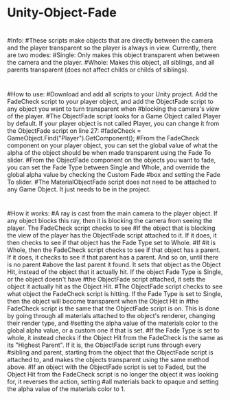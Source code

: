 # Unity-Object-Fade
#
#Info:
#These scripts make objects that are directly between the camera and the player transparent so the player is always in view. Currently, there are two modes:
#Single: Only makes this object transparent when between the camera and the player.
#Whole: Makes this object, all siblings, and all parents transparent (does not affect childs or childs of siblings).
#
#
#How to use:
#Download and add all scripts to your Unity project. Add the FadeCheck script to your player object, and add the ObjectFade script to any object you want to turn transparent when
#blocking the camera's view of the player.
#The ObjectFade script looks for a Game Object called Player by default. If your player object is not called Player, you can change it from the ObjectFade script on line 27:
#fadeCheck = GameObject.Find("Player").GetComponent<FadeCheck>();
#From the FadeCheck component on your player object, you can set the global value of what the alpha of the object should be when made transparent using the Fade To slider.
#From the ObjectFade component on the objects you want to fade, you can set the Fade Type between Single and Whole, and override the global alpha value by checking the Custom Fade
#box and setting the Fade To slider.
#The MaterialObjectFade script does not need to be attached to any Game Object. It just needs to be in the project.
#  
#  
#How it works:
#A ray is cast from the main camera to the player object. If any object blocks this ray, then it is blocking the camera from seeing the player. The FadeCheck script checks to see
#if the object that is blocking the view of the player has the ObjectFade script attached to it. If it does, it then checks to see if that object has the Fade Type set to Whole. #If
#it is Whole, then the FadeCheck script checks to see if that object has a parent. If it does, it checks to see if that parent has a parent. And so on, until there is no parent
#above the last parent it found. It sets that object as the Object Hit, instead of the object that it actually hit. If the object Fade Type is Single, or the object doesn't have
#the ObjectFade script attached, it sets the object it actually hit as the Object Hit.
#The ObjectFade script checks to see what object the FadeCheck script is hitting. If the Fade Type is set to Single, then the object will become transparent when the Object Hit in
#the FadeCheck script is the same that the ObjectFade script is on. This is done by going through all materials attached to the object's renderer, changing their render type, and
#setting the alpha value of the materials color to the global alpha value, or a custom one if that is set.
#If the Fade Type is set to whole, it instead checks if the Object Hit from the FadeCheck is the same as its "Highest Parent". If it is, the ObjectFade script runs through every
#sibling and parent, starting from the object that the ObjectFade script is attached to, and makes the objects transparent using the same method above.
#If an object with the ObjectFade script is set to Faded, but the Object Hit from the FadeCheck script is no longer the object it was looking for, it reverses the action, setting #all materials back to opaque and setting the alpha value of the materials color to 1.

